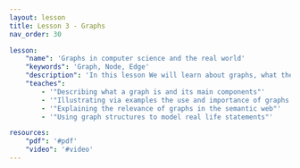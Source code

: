 ```yaml
---
layout: lesson
title: Lesson 3 - Graphs
nav_order: 30

lesson:
    "name": 'Graphs in computer science and the real world'
    "keywords": 'Graph, Node, Edge'
    "description": 'In this lesson We will learn about graphs, what they are and how they are relevant to knowledge representation. We will also see how they relate to the Semantic Web.'
    "teaches": 
        - '"Describing what a graph is and its main components"'
        - '"Illustrating via examples the use and importance of graphs for knowledge representation"'
        - '"Explaining the relevance of graphs in the semantic web"' 
        - '"Using graph structures to model real life statements"'

resources:
    "pdf": '#pdf'
    "video": '#video'
---
```


